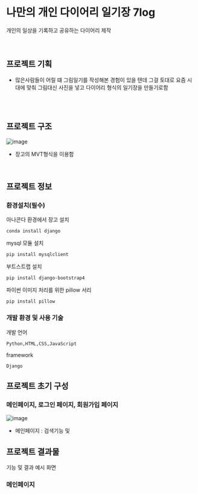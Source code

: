 # 나만의 개인 다이어리 일기장 7log
개인의 일상을 기록하고 공유하는 다이어리 제작
<br><br>
<br>
## 프로젝트 기획
- 많은사람들이 어릴 떄 그림일기를 작성해본 경험이 있을 텐데 그걸 토대로 요즘 시대에 맞춰 그림대신 사진을 넣고 다이어리 형식의 일기장을 만들기로함

<br><br>
## 프로젝트 구조
![image](https://user-images.githubusercontent.com/100177702/158132413-1f2bb7c0-4675-41f7-ba51-f115cf41ea6a.png)
- 장고의 MVT형식을 이용함
<br>

## 프로젝트 정보
### 환경설치(필수)
아나콘다 환경에서 장고 설치
```
conda install django
```
mysql 모듈 설치
```
pip install mysqlclient
```
부트스트랩 설치
```
pip install django-bootstrap4
```
파이썬 이미지 처리를 위한 pillow 서리
```
pip install pillow
```

### 개발 환경 및 사용 기술
개발 언어
```
Python,HTML,CSS,JavaScript
```
framework
```
Django
```
## 프로젝트 초기 구성
### 메인페이지, 로그인 페이지, 회원가입 페이지
![image](https://user-images.githubusercontent.com/100177702/158133946-5d40df90-e3ad-44e7-a3bb-8018e5061210.png)

- 메인페이지 : 검색기능 및



## 프로젝트 결과물
기능 및 결과 예시 화면
<br>
### 메인페이지
